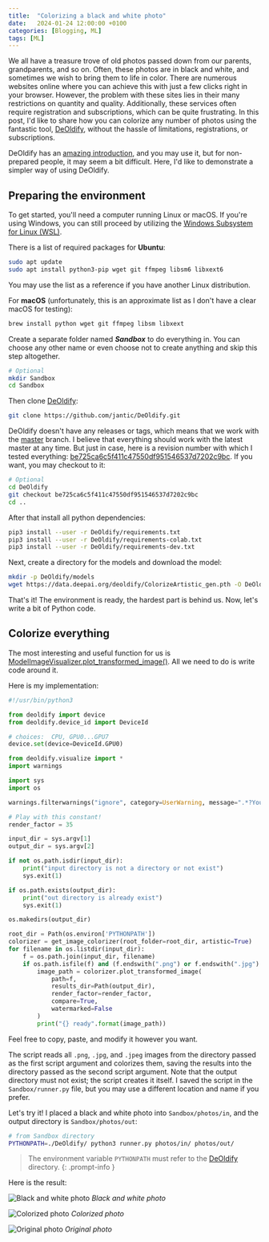 ```yaml
---
title:  "Colorizing a black and white photo"
date:   2024-01-24 12:00:00 +0100
categories: [Blogging, ML]
tags: [ML]
---
```


We all have a treasure trove of old photos passed down from our parents, grandparents, and so on. Often, these photos are in black and white,
and sometimes we wish to bring them to life in color. There are numerous websites online where you can achieve this with just a few clicks right in your browser.
However, the problem with these sites lies in their many restrictions on quantity and quality.
Additionally, these services often require registration and subscriptions, which can be quite frustrating.
In this post, I'd like to share how you can colorize any number of photos using the fantastic tool,
[DeOldify](https://github.com/jantic/DeOldify), without the hassle of limitations, registrations, or subscriptions.

DeOldify has an [amazing introduction](https://github.com/jantic/DeOldify?tab=readme-ov-file#getting-started-yourself), and you may use it,
but for non-prepared people, it may seem a bit difficult. Here, I'd like to demonstrate a simpler way of using DeOldify.

## Preparing the environment

To get started, you'll need a computer running Linux or macOS. If you're using Windows, you can still proceed by utilizing the [Windows Subsystem for Linux (WSL)](https://learn.microsoft.com/en-us/windows/wsl/install).

There is a list of required packages for **Ubuntu**:
```bash
sudo apt update
sudo apt install python3-pip wget git ffmpeg libsm6 libxext6
```

You may use the list as a reference if you have another Linux distribution.

For **macOS** (unfortunately, this is an approximate list as I don't have a clear macOS for testing):
```bash
brew install python wget git ffmpeg libsm libxext
```

Create a separate folder named **_Sandbox_** to do everything in. You can choose any other name or even choose not to create anything and skip this step altogether.
```bash
# Optional
mkdir Sandbox
cd Sandbox
```

Then clone [DeOldify](https://github.com/jantic/DeOldify):
```bash
git clone https://github.com/jantic/DeOldify.git
```

DeOldify doesn't have any releases or tags, which means that we work with the [master](https://github.com/jantic/DeOldify/tree/master) branch.
I believe that everything should work with the latest master at any time.
But just in case, here is a revision number with which I tested everything: [be725ca6c5f411c47550df951546537d7202c9bc](https://github.com/jantic/DeOldify/commit/be725ca6c5f411c47550df951546537d7202c9bc). If you want, you may checkout to it:
```bash
# Optional
cd DeOldify
git checkout be725ca6c5f411c47550df951546537d7202c9bc
cd ..
```

After that install all python dependencies:
```bash
pip3 install --user -r DeOldify/requirements.txt
pip3 install --user -r DeOldify/requirements-colab.txt
pip3 install --user -r DeOldify/requirements-dev.txt
```

Next, create a directory for the models and download the model:
```bash
mkdir -p DeOldify/models
wget https://data.deepai.org/deoldify/ColorizeArtistic_gen.pth -O DeOldify/models/ColorizeArtistic_gen.pth
```

That's it! The environment is ready, the hardest part is behind us. Now, let's write a bit of Python code.

## Colorize everything

The most interesting and useful function for us is [ModelImageVisualizer.plot_transformed_image()](https://github.com/jantic/DeOldify/blob/be725ca6c5f411c47550df951546537d7202c9bc/deoldify/visualize.py#L91).
All we need to do is write code around it.

Here is my implementation:

```python
#!/usr/bin/python3

from deoldify import device
from deoldify.device_id import DeviceId

# choices:  CPU, GPU0...GPU7
device.set(device=DeviceId.GPU0)

from deoldify.visualize import *
import warnings

import sys
import os

warnings.filterwarnings("ignore", category=UserWarning, message=".*?Your .*? set is empty.*?")

# Play with this constant!
render_factor = 35

input_dir = sys.argv[1]
output_dir = sys.argv[2]

if not os.path.isdir(input_dir):
    print("input directory is not a directory or not exist")
    sys.exit(1)

if os.path.exists(output_dir):
    print("out directory is already exist")
    sys.exit(1)

os.makedirs(output_dir)

root_dir = Path(os.environ['PYTHONPATH'])
colorizer = get_image_colorizer(root_folder=root_dir, artistic=True)
for filename in os.listdir(input_dir):
    f = os.path.join(input_dir, filename)
    if os.path.isfile(f) and (f.endswith(".png") or f.endswith(".jpg") or f.endswith(".jpeg")):
        image_path = colorizer.plot_transformed_image(
            path=f,
            results_dir=Path(output_dir),
            render_factor=render_factor,
            compare=True,
            watermarked=False
        )
        print("{} ready".format(image_path))
```

Feel free to copy, paste, and modify it however you want.

The script reads all `.png`, `.jpg`, and `.jpeg` images from the directory passed as the first script argument and colorizes them,
saving the results into the directory passed as the second script argument.
Note that the output directory must not exist; the script creates it itself.
I saved the script in the `Sandbox/runner.py` file, but you may use a different location and name if you prefer.

Let's try it! I placed a black and white photo into `Sandbox/photos/in`, and the output directory is `Sandbox/photos/out`:
```bash
# from Sandbox directory
PYTHONPATH=./DeOldify/ python3 runner.py photos/in/ photos/out/
```

> The environment variable `PYTHONPATH` must refer to the [DeOldify](https://github.com/jantic/DeOldify) directory.
{: .prompt-info }

Here is the result:

![Black and white photo](/assets/posts-images/colorizing-photos/bw.jpg)
_Black and white photo_

![Colorized photo](/assets/posts-images/colorizing-photos/bw-color.jpg)
_Colorized photo_

![Original photo](/assets/posts-images/colorizing-photos/original.jpg)
_Original photo_
